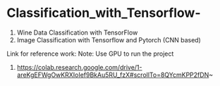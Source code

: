 # Classification_with_Tensorflow-
1. Wine Data Classification with TensorFlow
2. Image Classification with Tensorflow and Pytorch (CNN based)

Link for reference work: 
Note: Use GPU to run the project

1. https://colab.research.google.com/drive/1-areKgEFWgOwKRXIoIef9BkAu5RU_fzX#scrollTo=8QYcmKPP2fDN~
